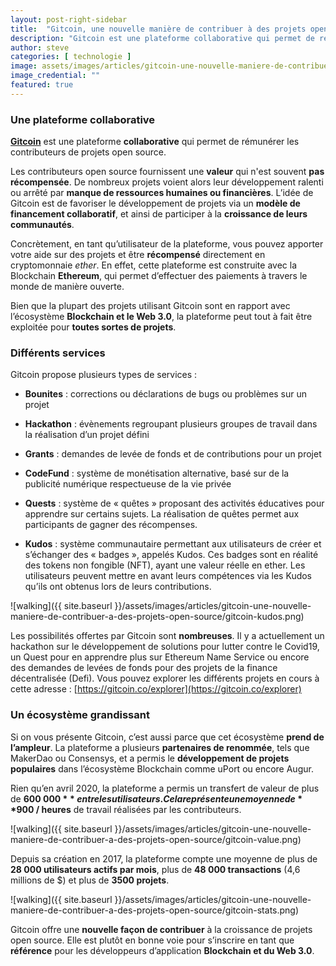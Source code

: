 ```yaml
---
layout: post-right-sidebar
title:  "Gitcoin, une nouvelle manière de contribuer à des projets open source"
description: "Gitcoin est une plateforme collaborative qui permet de rémunérer les contributeurs de projets open source."
author: steve
categories: [ technologie ]
image: assets/images/articles/gitcoin-une-nouvelle-maniere-de-contribuer-a-des-projets-open-source/1.jpg
image_credential: ""
featured: true
---
```


### Une plateforme collaborative

**[Gitcoin](https://gitcoin.co/)** est une plateforme **collaborative** qui permet de rémunérer les contributeurs de projets open source.

Les contributeurs open source fournissent une **valeur** qui n'est souvent **pas récompensée**. De nombreux projets voient alors leur développement ralenti ou arrêté par **manque de ressources humaines ou financières**. L’idée de Gitcoin est de favoriser le développement de projets via un **modèle de financement collaboratif**, et ainsi de participer à la **croissance de leurs communautés**.

Concrètement, en tant qu’utilisateur de la plateforme, vous pouvez apporter votre aide sur des projets et être **récompensé** directement en cryptomonnaie _ether_. En effet, cette plateforme est construite avec la Blockchain **Ethereum**, qui permet d’effectuer des paiements à travers le monde de manière ouverte. 

Bien que la plupart des projets utilisant Gitcoin sont en rapport avec l’écosystème **Blockchain et le Web 3.0**, la plateforme peut tout à fait être exploitée pour **toutes sortes de projets**. 

### Différents services

Gitcoin propose plusieurs types de services : 

- **Bounites** : corrections ou déclarations de bugs ou problèmes sur un projet

- **Hackathon** : évènements regroupant plusieurs groupes de travail dans la réalisation d’un projet défini

- **Grants** : demandes de levée de fonds et de contributions pour un projet

- **CodeFund** : système de monétisation alternative, basé sur de la publicité numérique respectueuse de la vie privée

- **Quests** :  système de « quêtes » proposant des activités éducatives pour apprendre sur certains sujets. La réalisation de quêtes permet aux participants de gagner des récompenses. 

- **Kudos** : système communautaire permettant aux utilisateurs de créer et s’échanger des « badges », appelés Kudos. Ces badges sont en réalité des tokens non fongible (NFT), ayant une valeur réelle en ether. Les utilisateurs peuvent mettre en avant leurs compétences via les Kudos qu’ils ont obtenus lors de leurs contributions. 

![walking]({{ site.baseurl }}/assets/images/articles/gitcoin-une-nouvelle-maniere-de-contribuer-a-des-projets-open-source/gitcoin-kudos.png)

Les possibilités offertes par Gitcoin sont **nombreuses**. Il y a actuellement un hackathon sur le développement de solutions pour lutter contre le Covid19, un Quest pour en apprendre plus sur Ethereum Name Service ou encore des demandes de levées de fonds pour des projets de la finance décentralisée (Defi). Vous pouvez explorer les différents projets en cours à cette adresse : 
[https://gitcoin.co/explorer](https://gitcoin.co/explorer)

### Un écosystème grandissant

Si on vous présente Gitcoin, c’est aussi parce que cet écosystème **prend de l’ampleur**. La plateforme a plusieurs **partenaires de renommée**, tels que MakerDao ou Consensys, et a permis le **développement de projets populaires** dans l’écosystème Blockchain comme uPort ou encore Augur. 

Rien qu’en avril 2020, la plateforme a permis un transfert de valeur de plus de **600 000 $** entre les utilisateurs. Cela représente une moyenne de **900$ / heures** de travail réalisées par les contributeurs.

![walking]({{ site.baseurl }}/assets/images/articles/gitcoin-une-nouvelle-maniere-de-contribuer-a-des-projets-open-source/gitcoin-value.png)

Depuis sa création en 2017, la plateforme compte une moyenne de plus de **28 000 utilisateurs actifs par mois**, plus de **48 000 transactions** (4,6 millions de $) et plus de **3500 projets**. 

![walking]({{ site.baseurl }}/assets/images/articles/gitcoin-une-nouvelle-maniere-de-contribuer-a-des-projets-open-source/gitcoin-stats.png)

Gitcoin offre une **nouvelle façon de contribuer** à la croissance de projets open source. Elle est plutôt en bonne voie pour s’inscrire en tant que **référence** pour les développeurs d’application **Blockchain et du Web 3.0**.